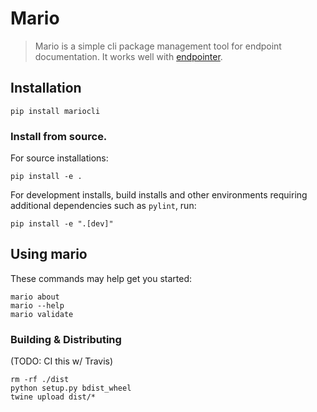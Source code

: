 # Mario
> Mario is a simple cli package management tool for endpoint documentation. It works well with [endpointer](https://github.com/devjack/endpointer).


## Installation

```
pip install mariocli
```


### Install from source.
For source installations:
```
pip install -e .
```

For development installs, build installs and other environments requiring
additional dependencies such as `pylint`, run:
```
pip install -e ".[dev]"
```

## Using mario

These commands may help get you started:
```
mario about
mario --help
mario validate
```

### Building & Distributing

(TODO: CI this w/ Travis)
```
rm -rf ./dist
python setup.py bdist_wheel
twine upload dist/*
```
